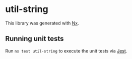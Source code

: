 # util-string

This library was generated with [Nx](https://nx.dev).

## Running unit tests

Run `nx test util-string` to execute the unit tests via [Jest](https://jestjs.io).
